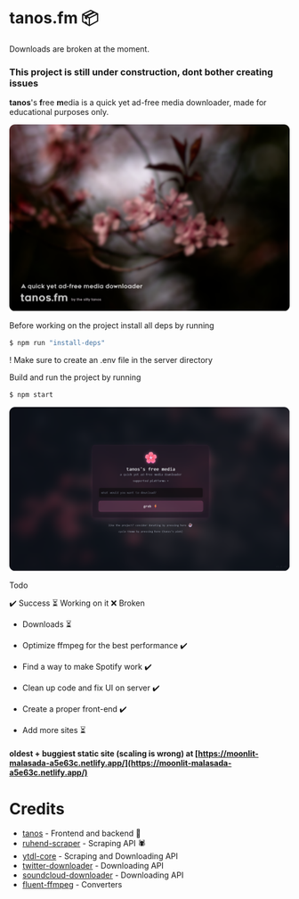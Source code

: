 # tanos.fm 📦

Downloads are broken at the moment.

### This project is still under construction, dont bother creating issues

**tanos**'s **f**ree **m**edia is a quick yet ad-free media downloader, made for educational purposes only.

![tanos-frontend](thumbnail.png)

Before working on the project install all deps by running

```bash
$ npm run "install-deps"
```

! Make sure to create an .env file in the server directory

Build and run the project by running

```bash
$ npm start
```

![tanos-frontend](front_end.png)

Todo

✔️ Success ⏳ Working on it ❌ Broken

- Downloads ⏳

- Optimize ffmpeg for the best performance ✔️

- Find a way to make Spotify work ✔️

- Clean up code and fix UI on server ✔️

- Create a proper front-end ✔️

- Add more sites ⏳

#### oldest + buggiest **static** site (scaling is wrong) at [https://moonlit-malasada-a5e63c.netlify.app/](https://moonlit-malasada-a5e63c.netlify.app/)

# Credits

- [tanos](https://github.com/tanosshi) - Frontend and backend 🚧
- [ruhend-scraper](#) - Scraping API 🕷️
- [ytdl-core](#) - Scraping and Downloading API
- [twitter-downloader](#) - Downloading API
- [soundcloud-downloader](#) - Downloading API
- [fluent-ffmpeg](#) - Converters
